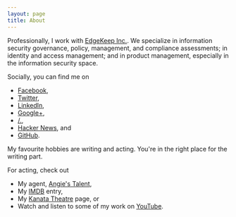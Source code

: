 ```yaml
---
layout: page
title: About
---
```


Professionally, I work with [EdgeKeep Inc.](http://www.edgekeep.com). We specialize in information security governance, policy, management, and compliance assessments; in identity and access management; and in product management, especially in the information security space.

Socially, you can find me on

* [Facebook](http://www.facebook.com/PeterWhittaker),
* [Twitter](http://twitter.com/EdgeKeep),
* [LinkedIn](http://www.linkedin.com/in/PeterWhittaker),
* [Google+](https://plus.google.com/+PeterWhittaker),
* [/.](http://slashdot.org/~myvirtualid/), 
* [Hacker News](https://news.ycombinator.com/user?id=PeterWhittaker), and
* [GitHub](http://github.com/PeterWhittaker).

My favourite hobbies are writing and acting. You're in the right place for the writing part.

For acting, check out

* My agent, [Angie's Talent](http://www.angiesmodels.com/Portfolio/Models/Talent/Men/783249/Peter_Whittaker),
* My [IMDB](http://www.imdb.com/name/nm3945839/) entry,
* My [Kanata Theatre](http://kanatatheatre.com/Archive/actors/w/whittpet.htm) page, or
* Watch and listen to some of my work on [YouTube](http://www.youtube.com/playlist?list=PL5faqvscfwfocIuqoCFlb_Zn048YFGm4y).




